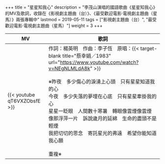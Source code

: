 +++
title = "星星知我心"
description = "李茂山演唱的國語歌曲《星星知我心》的MV及歌詞，收錄在《影視劇主題曲（台）》、《最受歡迎電影‧電視劇主題曲（星馬）》兩張專輯中"
lastmod = 2019-05-11
tags = ["影視劇主題曲（台）",  "最受歡迎電影‧電視劇主題曲（星馬）"]
weight = 3
+++

MV  | 歌詞  
--------------|-------
{{< youtube qT6VXZObsfE >}}|作詞：楊英明　作曲：李子恆　原唱：{{< target-blank title="蔡幸娟／1983" url="https://www.youtube.com/watch?v=NEgNLMLdA8k" >}}<br/><br/>※昨夜　多少傷心的淚湧上心頭　只有星星知道我的心<br/>今夜　多少失落的夢埋在心底　只有星星牽掛我的心<br/>星星一眨眼　人間數十寒暑　轉眼像雲煙像雲煙<br/>像那浮萍一片　訴說歲月的延綿　生命的盡頭不是輕煙<br/>我把切切的思念　寄託星光的弗遠　希望你能知道我心願<br/><br/>重複※
